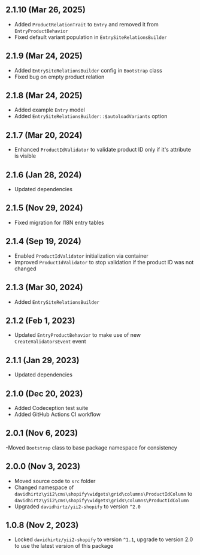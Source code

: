 ## 2.1.10 (Mar 26, 2025)

- Added `ProductRelationTrait` to `Entry` and removed it from `EntryProductBehavior`
- Fixed default variant population in `EntrySiteRelationsBuilder`

## 2.1.9 (Mar 24, 2025)

- Added `EntrySiteRelationsBuilder` config in `Bootstrap` class
- Fixed bug on empty product relation

## 2.1.8 (Mar 24, 2025)

- Added example `Entry` model
- Added `EntrySiteRelationsBuilder::$autoloadVariants` option

## 2.1.7 (Mar 20, 2024)

- Enhanced `ProductIdValidator` to validate product ID only if it's attribute is visible

## 2.1.6 (Jan 28, 2024)

- Updated dependencies

## 2.1.5 (Nov 29, 2024)

- Fixed migration for I18N entry tables

## 2.1.4 (Sep 19, 2024)

- Enabled `ProductIdValidator` initialization via container
- Improved `ProductIdValidator` to stop validation if the product ID was not changed

## 2.1.3 (Mar 30, 2024)

- Added `EntrySiteRelationsBuilder`

## 2.1.2 (Feb 1, 2023)

- Updated `EntryProductBehavior` to make use of new `CreateValidatorsEvent` event

## 2.1.1 (Jan 29, 2023)

- Updated dependencies

## 2.1.0 (Dec 20, 2023)

- Added Codeception test suite
- Added GitHub Actions CI workflow

## 2.0.1 (Nov 6, 2023)

-Moved `Bootstrap` class to base package namespace for consistency

## 2.0.0 (Nov 3, 2023)

- Moved source code to `src` folder
- Changed namespace of `davidhirtz\yii2\cms\shopify\widgets\grid\columns\ProductIdColumn`
  to `davidhirtz\yii2\cms\shopify\widgets\grids\columns\ProductIdColumn`
- Upgraded `davidhirtz/yii2-shopify` to version `^2.0`

## 1.0.8 (Nov 2, 2023)

- Locked `davidhirtz/yii2-shopify` to version `^1.1`, upgrade to version 2.0 to use the latest version of this package